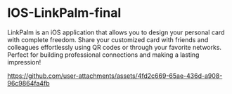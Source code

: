 # IOS-LinkPalm-final
LinkPalm is an iOS application that allows you to design your personal card with complete freedom. Share your customized card with friends and colleagues effortlessly using QR codes or through your favorite networks. Perfect for building professional connections and making a lasting impression!


https://github.com/user-attachments/assets/4fd2c669-65ae-436d-a908-96c9864fa4fb

